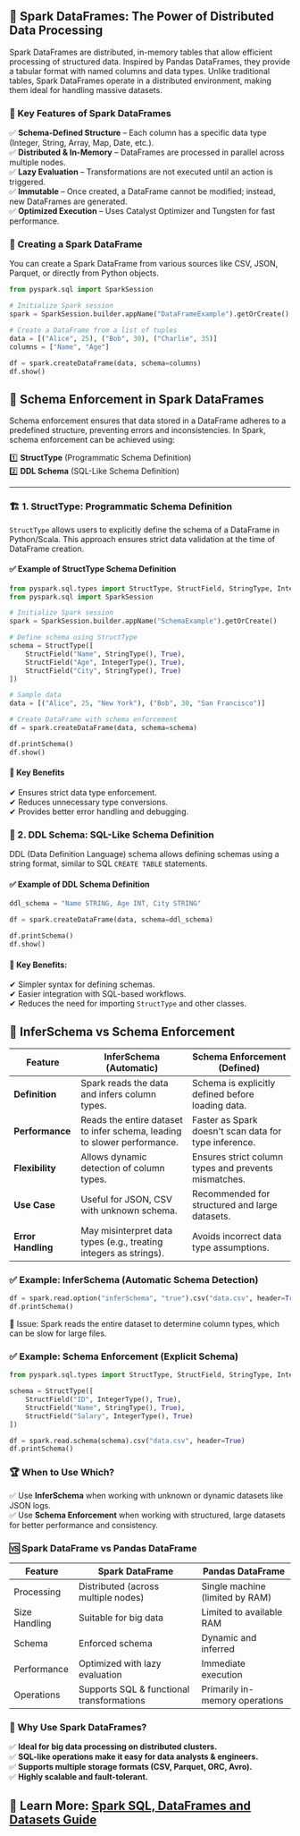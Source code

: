 ## 📄 Spark DataFrames: The Power of Distributed Data Processing

Spark DataFrames are distributed, in-memory tables that allow efficient processing of structured data. Inspired by Pandas DataFrames, they provide a tabular format with named columns and data types. Unlike traditional tables, Spark DataFrames operate in a distributed environment, making them ideal for handling massive datasets.

### 🌟 Key Features of Spark DataFrames
✅ **Schema-Defined Structure** – Each column has a specific data type (Integer, String, Array, Map, Date, etc.).  
✅ **Distributed & In-Memory** – DataFrames are processed in parallel across multiple nodes.  
✅ **Lazy Evaluation** – Transformations are not executed until an action is triggered.  
✅ **Immutable** – Once created, a DataFrame cannot be modified; instead, new DataFrames are generated.  
✅ **Optimized Execution** – Uses Catalyst Optimizer and Tungsten for fast performance.  

### 🔧 Creating a Spark DataFrame
You can create a Spark DataFrame from various sources like CSV, JSON, Parquet, or directly from Python objects.

```python
from pyspark.sql import SparkSession

# Initialize Spark session
spark = SparkSession.builder.appName("DataFrameExample").getOrCreate()

# Create a DataFrame from a list of tuples
data = [("Alice", 25), ("Bob", 30), ("Charlie", 35)]
columns = ["Name", "Age"]

df = spark.createDataFrame(data, schema=columns)
df.show()
```







## 📌 Schema Enforcement in Spark DataFrames

Schema enforcement ensures that data stored in a DataFrame adheres to a predefined structure, preventing errors and inconsistencies. In Spark, schema enforcement can be achieved using:

1️⃣ **StructType** (Programmatic Schema Definition)  
2️⃣ **DDL Schema** (SQL-Like Schema Definition)  

---

### 🏗 1. StructType: Programmatic Schema Definition
`StructType` allows users to explicitly define the schema of a DataFrame in Python/Scala. This approach ensures strict data validation at the time of DataFrame creation.

#### ✅ Example of StructType Schema Definition
```python
from pyspark.sql.types import StructType, StructField, StringType, IntegerType
from pyspark.sql import SparkSession

# Initialize Spark session
spark = SparkSession.builder.appName("SchemaExample").getOrCreate()

# Define schema using StructType
schema = StructType([
    StructField("Name", StringType(), True),
    StructField("Age", IntegerType(), True),
    StructField("City", StringType(), True)
])

# Sample data
data = [("Alice", 25, "New York"), ("Bob", 30, "San Francisco")]

# Create DataFrame with schema enforcement
df = spark.createDataFrame(data, schema=schema)

df.printSchema()
df.show()
```
#### 📌 Key Benefits

✔ Ensures strict data type enforcement.  
✔ Reduces unnecessary type conversions.  
✔ Provides better error handling and debugging.  

### 📜 2. DDL Schema: SQL-Like Schema Definition  

DDL (Data Definition Language) schema allows defining schemas using a string format, similar to SQL `CREATE TABLE` statements.  

#### ✅ Example of DDL Schema Definition  

```python
ddl_schema = "Name STRING, Age INT, City STRING"

df = spark.createDataFrame(data, schema=ddl_schema)

df.printSchema()
df.show()
```

#### 📌 Key Benefits:  
✔ Simpler syntax for defining schemas.  
✔ Easier integration with SQL-based workflows.  
✔ Reduces the need for importing `StructType` and other classes.  

## 🔄 InferSchema vs Schema Enforcement  

| Feature            | InferSchema (Automatic) | Schema Enforcement (Defined) |
|--------------------|------------------------|------------------------------|
| **Definition**     | Spark reads the data and infers column types. | Schema is explicitly defined before loading data. |
| **Performance**    | Reads the entire dataset to infer schema, leading to slower performance. | Faster as Spark doesn't scan data for type inference. |
| **Flexibility**    | Allows dynamic detection of column types. | Ensures strict column types and prevents mismatches. |
| **Use Case**       | Useful for JSON, CSV with unknown schema. | Recommended for structured and large datasets. |
| **Error Handling** | May misinterpret data types (e.g., treating integers as strings). | Avoids incorrect data type assumptions. |

### ✅ Example: InferSchema (Automatic Schema Detection)  

```python
df = spark.read.option("inferSchema", "true").csv("data.csv", header=True)
df.printSchema()
```
🚨 Issue: Spark reads the entire dataset to determine column types, which can be slow for large files.


### ✅ Example: Schema Enforcement (Explicit Schema)  

```python
from pyspark.sql.types import StructType, StructField, StringType, IntegerType

schema = StructType([
    StructField("ID", IntegerType(), True),
    StructField("Name", StringType(), True),
    StructField("Salary", IntegerType(), True)
])

df = spark.read.schema(schema).csv("data.csv", header=True)
df.printSchema()
```

### 🏆 When to Use Which?  

✅ Use **InferSchema** when working with unknown or dynamic datasets like JSON logs.  
✅ Use **Schema Enforcement** when working with structured, large datasets for better performance and consistency.  

### 🆚 Spark DataFrame vs Pandas DataFrame
| Feature | Spark DataFrame | Pandas DataFrame |
|---------|---------------|---------------|
| Processing | Distributed (across multiple nodes) | Single machine (limited by RAM) |
| Size Handling | Suitable for big data | Limited to available RAM |
| Schema | Enforced schema | Dynamic and inferred |
| Performance | Optimized with lazy evaluation | Immediate execution |
| Operations | Supports SQL & functional transformations | Primarily in-memory operations |

### 🚀 Why Use Spark DataFrames?
✅ **Ideal for big data processing on distributed clusters.**  
✅ **SQL-like operations make it easy for data analysts & engineers.**  
✅ **Supports multiple storage formats (CSV, Parquet, ORC, Avro).**  
✅ **Highly scalable and fault-tolerant.**



## 🔗 Learn More: [Spark SQL, DataFrames and Datasets Guide](https://spark.apache.org/docs/latest/sql-programming-guide.html#datasets-and-dataframes)

